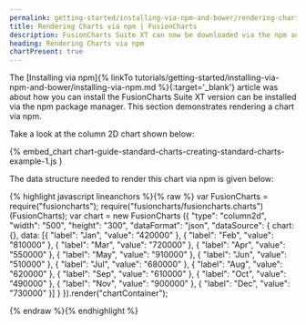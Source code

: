 ```yaml
---
permalink: getting-started/installing-via-npm-and-bower/rendering-charts-via-npm.html
title: Rendering Charts via npm | FusionCharts
description: FusionCharts Suite XT can now be downloaded via the npm and Bower package managers. This section talks about rendering charts via npm.
heading: Rendering Charts via npm
chartPresent: true
---
```


The [Installing via npm]{% linkTo tutorials/getting-started/installing-via-npm-and-bower/installing-via-npm.md %}{:target='_blank'} article was about how you can install the FusionCharts Suite XT version can be installed via the npm package manager.
This section demonstrates rendering a chart via npm.

Take a look at the column 2D chart shown below:

{% embed_chart chart-guide-standard-charts-creating-standard-charts-example-1.js }

The data structure needed to render this chart via npm is given below:

{% highlight javascript lineanchors %}{% raw %}
var FusionCharts = require("fusioncharts");
require("fusioncharts/fusioncharts.charts")(FusionCharts);
var chart = new FusionCharts ({
	"type": "column2d",
	"width": "500",
	"height": "300",
	"dataFormat": "json",
	"dataSource": {
	    chart:{},
	    data: [{
            "label": "Jan",
            "value": "420000"
        }, 
        {
            "label": "Feb",
            "value": "810000"
        }, 
        {
            "label": "Mar",
            "value": "720000"
        }, 
        {
            "label": "Apr",
            "value": "550000"
        }, 
        {
            "label": "May",
            "value": "910000"
        }, 
        {
            "label": "Jun",
            "value": "510000"
        }, 
        {
            "label": "Jul",
            "value": "680000"
        }, 
        {
            "label": "Aug",
            "value": "620000"
        }, 
        {
            "label": "Sep",
            "value": "610000"
        }, 
        {
            "label": "Oct",
            "value": "490000"
        }, 
        {
            "label": "Nov",
            "value": "900000"
        }, 
        {
            "label": "Dec",
            "value": "730000"
        }]
	}
}).render("chartContainer");

{% endraw %}{% endhighlight %}